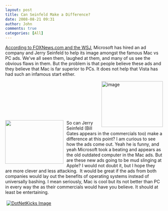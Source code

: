 ```yaml
---
layout: post
title: Can Seinfeld Make a Difference?
date: 2008-08-21 09:31
author: John
comments: true
categories: [All]
---
```

<p><a href="http://www.foxnews.com/story/0,2933,407702,00.html">According to FOXNews.com and the WSJ</a>, Microsoft has hired an ad company and Jerry Seinfeld to help its image amongst the famous Mac vs PC ads. We&rsquo;ve all seen them, laughed at them, and many of us see the obvious flaws in them. But the problem is that people believe these ads and they believe that Mac is far superior to PCs. It does not help that Vista has had such an infamous start either.</p>
<p><a href="http://images.johnpapa.net/wp-content/uploads/files/media/image/WindowsLiveWriter/CanSeinfeldMakeaDifference_8412/image_2.png"><img title="image" style="border-top-width: 0px; border-left-width: 0px; border-bottom-width: 0px; margin: 0px 0px 0px 5px; border-right-width: 0px" height="146" alt="image" width="196" align="right" border="0" src="http://images.johnpapa.net/wp-content/uploads/files/media/image/WindowsLiveWriter/CanSeinfeldMakeaDifference_8412/image_thumb.png" /></a></p>
<p>&nbsp;</p>
<p>&nbsp;</p>
<p>&nbsp;</p>
<p>&nbsp;</p>
<p><a href="http://www.foxnews.com/#"><img style="margin: 0px 10px 0px 0px" height="139" alt="" width="186" align="left" src="http://www.foxnews.com/images/421584/2_61_sein320.jpg" /></a>So can Jerry Seinfeld (Bill Gates appears in the commercials too) make a difference at this point? I am curious to see how the ads come out. Yeah he is funny, and yeah Microsoft took a beating and appears as the old outdated computer in the Mac ads. But are these new ads going to be mud slinging at Apple? I would not doubt it, but I hope they are more clever and less attacking.&nbsp; It would be great if the ads from both companies would lay out the benefits of operating systems instead of universally bashing. I mean seriously, Mac is cool but its not better than PC in every way the as their commercials would have you believe. It should at least be entertaining.</p>
<div class="wlWriterHeaderFooter" style="padding-right: 4px; padding-left: 4px; padding-bottom: 4px; margin: 0px; padding-top: 4px; text-align: left"><a href="http://www.dotnetkicks.com/kick/?url=/all/can-seinfeld-make-a-difference/"><img alt="DotNetKicks Image" border="0" src="http://www.dotnetkicks.com/Services/Images/KickItImageGenerator.ashx?url=/all/can-seinfeld-make-a-difference/&amp;bgcolor=0080C0&amp;fgcolor=FFFFFF&amp;border=000000&amp;cbgcolor=D4E1ED&amp;cfgcolor=000000" /></a></div>
<div class="wlWriterHeaderFooter" style="padding-right: 4px; padding-left: 4px; padding-bottom: 4px; margin: 0px; padding-top: 4px; text-align: left"><script type="text/javascript"><!-- var dzone_url = '/all/can-seinfeld-make-a-difference/'; var dzone_title = 'Can Seinfeld Make a Difference?'; var dzone_blurb = 'Can Seinfeld Make a Difference?'; var dzone_style = '1'; --></script><script language="javascript" src="http://widgets.dzone.com/widgets/zoneit.js"></script></div>

